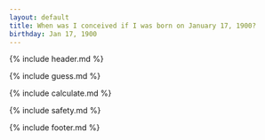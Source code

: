 ```yaml
---
layout: default
title: When was I conceived if I was born on January 17, 1900?
birthday: Jan 17, 1900
---
```


{% include header.md %}

{% include guess.md %}

{% include calculate.md %}

{% include safety.md %}

{% include footer.md %}



